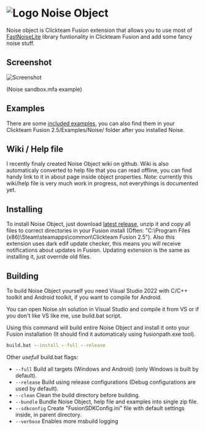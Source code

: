 
# ![Logo](https://raw.githubusercontent.com/kapigames/NoiseExtensionResources/master/Icon.png) Noise Object

Noise object is Clickteam Fusion extension that allows you to use most of [FastNoiseLite](https://github.com/Auburn/FastNoiseLite) library funtionality in Clickteam Fusion and add some fancy noise stuff.


## Screenshot

![Screenshot](https://raw.githubusercontent.com/kapigames/NoiseExtensionResources/master/ss.png)

(Noise sandbox.mfa example)


## Examples

There are some [included examples](Examples/Noise/), you can also find them in your Clickteam Fusion 2.5/Examples/Noise/ folder after you installed Noise.


## Wiki / Help file

I recently finaly created Noise Object wiki on github. Wiki is also automaticaly converted to help file that you can read offline, you can find handy link to it in about page inside object properties.
Note: currently this wiki/help file is very much work in progress, not everythings is documented yet.


## Installing

To install Noise Object, just download [latest release](https://github.com/kapigames/NoiseExtension/releases/latest), unzip it and copy all files to correct directories in your Fusion install (Often: "C:\Program Files (x86)\Steam\steamapps\common\Clickteam Fusion 2.5\"). Also this extension uses dark edif update checker, this means you will receive notifications about updates in Fusion. Updating extension is the same as installing it, just override old files.


## Building

To build Noise Object yourself you need Visual Studio 2022 with C/C++ toolkit and Android toolkit, if you want to compile for Android.

You can open Noise.sln solution in Visual Studio and compile it from VS or if you don't like VS like me, use build.bat script.

Using this command will build entire Noise Object and install it onto your Fusion installation (It should find it automaticaly using fusionpath.exe tool).
```cmd
build.bat --install --full --release
```

Other *usefull* build.bat flags:

- `--full` Build all targets (Windows and Android) (only Windows is built by default).
- `--release` Build using release configurations (Debug configurations are used by default).
- `--clean` Clean the build directory before building.
- `--bundle` Bundle Noise Object, help file and examples into single zip file.
- `--sdkconfig` Create "FusionSDKConfig.ini" file with default settings inside, in parent directory.
- `--verbose` Enables more msbuild logging
